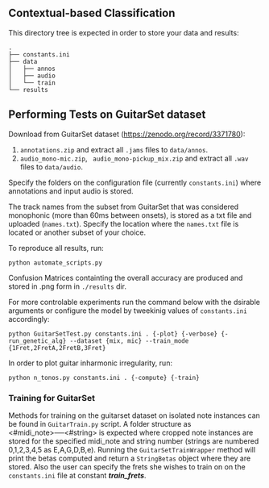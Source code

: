 ## Contextual-based Classification

This directory tree is expected in order to store your data and results:

```
.
├── constants.ini
├── data
│   ├── annos
│   ├── audio
│   └── train
└── results
```


## Performing Tests on GuitarSet dataset

Download from GuitarSet dataset (https://zenodo.org/record/3371780):
1) ```annotations.zip``` and extract all ```.jams``` files to ```data/annos```.
2) ```audio_mono-mic.zip```, ``` audio_mono-pickup_mix.zip``` and extract all ```.wav``` files to ```data/audio```.

Specify the folders on the configuration file (currently ```constants.ini```) where annotations and input audio is stored. 

The track names from the subset from GuitarSet that was considered monophonic (more than 60ms between onsets), is stored as a txt file and uploaded (```names.txt```). Specify the location where the ```names.txt``` file is located or another subset of your choice. 

To reproduce all results, run: 
```
python automate_scripts.py
```

Confusion Matrices containting the overall accuracy are produced and stored in .png form in ```./results``` dir.

For more controlable experiments run the command below with the dsirable arguments or configure the model by tweekinig values of ```constants.ini``` accordingly:

```
python GuitarSetTest.py constants.ini . {-plot} {-verbose} {-run_genetic_alg} --dataset {mix, mic} --train_mode {1Fret,2FretA,2FretB,3Fret}
```

In order to plot guitar inharmonic irregularity, run:
```
python n_tonos.py constants.ini . {-compute} {-train}
```


### Training for GuitarSet
Methods for training on the guitarset dataset on isolated note instances can be found in ```GuitarTrain.py``` script. A folder structure as <#midi_note>──<#string> is expected where cropped note instances are stored for the specified midi_note and string number (strings are numbered 0,1,2,3,4,5 as E,A,G,D,B,e). Running the ```GuitarSetTrainWrapper``` method will print the betas computed and return a ```StringBetas``` object where they are stored. Also the user can specify the frets she wishes to train on on the ```constants.ini``` file at constant ***train_frets***.
